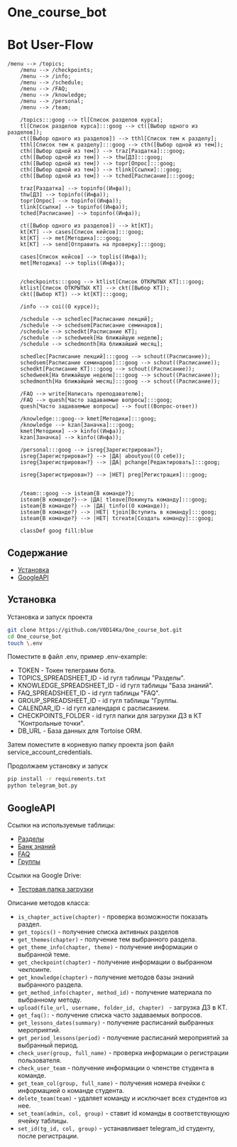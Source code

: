 # One_course_bot

# Bot User-Flow

```mermaid
/menu --> /topics;
    /menu --> /checkpoints;
    /menu --> /info;
    /menu --> /schedule;
    /menu --> /FAQ;
    /menu --> /knowledge;
    /menu --> /personal;
    /menu --> /team;
    
    /topics:::goog --> tl[Список разделов курса];
    tl[Список разделов курса]:::goog --> ct([Выбор одного из разделов]);
    ct([Выбор одного из разделов]) --> tthl[Список тем к разделу];
    tthl[Список тем к разделу]:::goog --> cth([Выбор одной из тем]);
    cth([Выбор одной из тем]) --> traz[Раздатка]:::goog;
    cth([Выбор одной из тем]) --> thw[ДЗ]:::goog;
    cth([Выбор одной из тем]) --> topr[Опрос]:::goog;
    cth([Выбор одной из тем]) --> tlink[Ссылки]:::goog;
    cth([Выбор одной из тем]) --> tched[Расписание]:::goog;

    traz[Раздатка] --> topinfo((Инфа));
    thw[ДЗ] --> topinfo((Инфа));
    topr[Опрос] --> topinfo((Инфа));
    tlink[Ссылки] --> topinfo((Инфа));
    tched[Расписание] --> topinfo((Инфа));
    
    ct([Выбор одного из разделов]) --> kt[КТ];
    kt[КТ] --> cases[Список кейсов]:::goog;
    kt[КТ] --> met[Методика]:::goog;
    kt[КТ] --> send[Отправить на проверку]:::goog;

    cases[Список кейсов] --> toplis((Инфа));
    met[Методика] --> toplis((Инфа));
    
    
    /checkpoints:::goog --> ktlist[Список ОТКРЫТЫХ КТ]:::goog;
    ktlist[Список ОТКРЫТЫХ КТ] --> ckt([Выбор КТ]);
    ckt([Выбор КТ]) --> kt[КТ]:::goog;
    
    /info --> coi((О курсе));
    
    /schedule --> schedlec[Расписание лекций];
    /schedule --> schedsem[Расписание семинаров];
    /schedule --> schedkt[Расписание КТ];
    /schedule --> schedweek[На ближайшую неделю];
    /schedule --> schedmonth[На ближайший месяц];
    
    schedlec[Расписание лекций]:::goog --> schout((Расписание));
    schedsem[Расписание семинаров]:::goog --> schout((Расписание));
    schedkt[Расписание КТ]:::goog --> schout((Расписание));
    schedweek[На ближайшую неделю]:::goog --> schout((Расписание));
    schedmonth[На ближайший месяц]:::goog --> schout((Расписание));
    
    /FAQ --> write[Написать преподавателю];
    /FAQ --> quesh[Часто задаваемые вопросы]:::goog;
    quesh[Часто задаваемые вопросы] --> fout((Вопрос-ответ))
    
    /knowledge:::goog--> kmet[Методики]:::goog;
    /knowledge --> kzan[Заначка]:::goog;
    kmet[Методики] --> kinfo((Инфа));
    kzan[Заначка] --> kinfo((Инфа));
    
    /personal:::goog --> isreg{Зарегистрирован?};
    isreg{Зарегистрирован?} --> |ДА| aboutyou((О себе));
    isreg{Зарегистрирован?} --> |ДА| pchange[Редактировать]:::goog;

    isreg{Зарегистрирован?} --> |НЕТ| preg[Регистрация]:::goog;

    
    /team:::goog --> isteam{В команде?};
    isteam{В команде?}--> |ДА| tleave[Покинуть команду]:::goog;
    isteam{В команде?} --> |ДА| tinfo((О команде));
    isteam{В команде?} --> |НЕТ| tjoin[Вступить в команду]:::goog;
    isteam{В команде?} --> |НЕТ| tcreate[Создать команду]:::goog;

    classDef goog fill:blue
```

## Содержание

- [Установка](#установка)
- [GoogleAPI](#google)

## Установка <a name="установка"></a>

Установка и запуск проекта

```bash
git clone https://github.com/V0D14Ka/One_course_bot.git
cd One_course_bot
touch \.env
```
Поместите в файл .env, пример .env-example:
  - TOKEN - Токен телеграмм бота.
  - TOPICS_SPREADSHEET_ID - id гугл таблицы "Разделы".
  - KNOWLEDGE_SPREADSHEET_ID - id гугл таблицы "База знаний".
  - FAQ_SPREADSHEET_ID - id гугл таблицы "FAQ".
  - GROUP_SPREADSHEET_ID - id гугл таблицы "Группы.
  - CALENDAR_ID - id гугл календаря с расписанием.
  - CHECKPOINTS_FOLDER - id гугл папки для загрузки ДЗ в КТ "Контрольные точки".
  - DB_URL - База данных для Tortoise ORM.

Затем поместите в корневую папку проекта json файл service_account_credentials.

Продолжаем установку и запуск
```bash
pip install -r requirements.txt
python telegram_bot.py
```

## GoogleAPI <a name="google"></a>
Ссылки на используемые таблицы:
  - [Разделы](https://docs.google.com/spreadsheets/d/1vHCGeH0nuCY7tbp-7eo4IbcjoXiXpoX2Sg2NLp6HVAY)
  - [Банк знаний](https://docs.google.com/spreadsheets/d/1UzMVOBYZPReVd74GWikXJncPWOvrRA0KzTspehdMNk0)
  - [FAQ](https://docs.google.com/spreadsheets/d/1-P57JngHJayTGgZqEV5uGShdapkpgqPsQUyDdwR7i7Q)
  - [Группы](https://docs.google.com/spreadsheets/d/1DWoyVUyDYwDiXO2Tw-n_vweb0z5UE2WRaSODiOG6Eo4)

Ссылки на Google Drive:
  - [Тестовая папка загрузки](https://drive.google.com/drive/u/1/folders/1KU8WOgqxc9LmVonxF2IEdT9bkYyQBqce)

Описание методов класса:
  - ```is_chapter_active(chapter)``` - проверка возможности показать раздел.
  - ```get_topics()``` - получение списка активных разделов
  - ```get_themes(chapter)``` - получение тем выбранного раздела.
  - ```get_theme_info(chapter, theme)``` - получение информации о выбранной теме.
  - ```get_checkpoint(chapter)``` - получение информации о выбранном чекпоинте.
  - ```get_knowledge(chapter)``` - получение методов базы знаний выбранного раздела.
  - ```get_method_info(chapter, method_id)``` - получение материала по выбранному методу.
  - ```upload(file_url, username, folder_id, chapter) ``` - загрузка ДЗ в КТ.
  - ```get_faq():``` - получение списка часто задаваемых вопросов.
  - ```get_lessons_dates(summary)``` - получение расписаний выбранных мероприятий.
  - ```get_period_lessons(period)``` - получение расписаний мероприятий за выбранный период.
  - ```check_user(group, full_name)``` - проверка информации о регистрации пользователя.
  - ```check_user_team``` - получение информации о членстве студента в команде.
  - ```get_team_col(group, full_name)``` - получения номера ячейки с информацией о команде студента.
  - ```delete_team(team)``` - удаляет команду и исключает всех студентов из нее.
  - ```set_team(admin, col, group)``` - ставит id команды в соответствующую ячейку таблицы.
  - ```set_id(tg_id, col, group)``` - устанавливает telegram_id студенту, после регистрации.

